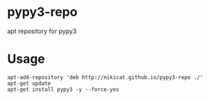 pypy3-repo
==========

apt repository for pypy3

Usage
=====

```
apt-add-repository 'deb http://nikicat.github.io/pypy3-repo ./'
apt-get update
apt-get install pypy3 -y --force-yes
```
